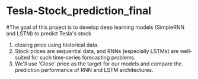 # Tesla-Stock_prediction_final

#The goal of this project is to develop deep learning models (SimpleRNN and LSTM) to predict Tesla's stock

1. closing price using historical data.
2. Stock prices are sequential data, and RNNs (especially LSTMs) are well-suited for such time-series
forecasting problems.
3. We'll use 'Close' price as the target for our models and compare the prediction performance of RNN and
LSTM architectures.
